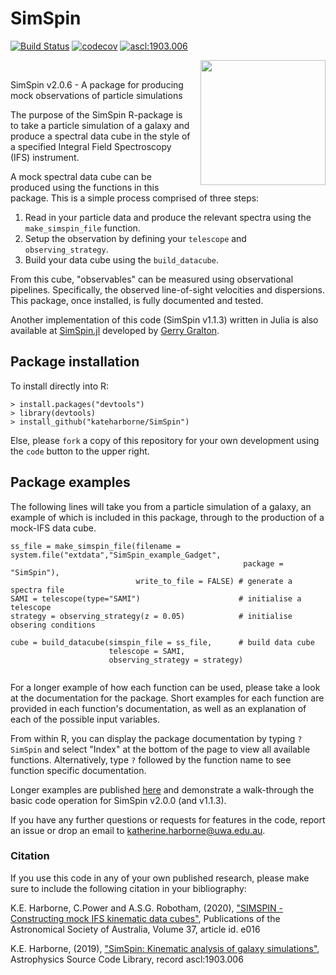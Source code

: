 # SimSpin
<!-- badges: start -->
[![Build Status](https://travis-ci.org/kateharborne/SimSpin.svg?branch=master)](https://travis-ci.org/kateharborne/SimSpin)
[![codecov](https://codecov.io/gh/kateharborne/SimSpin/branch/master/graph/badge.svg?token=tKlm0WNmfv)](https://codecov.io/gh/kateharborne/SimSpin)
<a href="https://ascl.net/1903.006"><img src="https://img.shields.io/badge/ascl-1903.006-blue.svg?colorB=262255" alt="ascl:1903.006" /></a>
<!-- badges: end -->

<img align="right" src="https://raw.githubusercontent.com/kateharborne/SimSpin.jl/master/docs/src/assets/logo.png" width="200" height="200"  style="padding-left:10px" /> 

<p>&nbsp;</p>

SimSpin v2.0.6 - A package for producing mock observations of particle simulations

The purpose of the SimSpin R-package is to take a particle simulation of a galaxy and produce a spectral data cube in the style of a specified Integral Field Spectroscopy (IFS) instrument.

A mock spectral data cube can be produced using the functions in this package. This is a simple process comprised of three steps:

  1. Read in your particle data and produce the relevant spectra using the `make_simspin_file` function.
  1. Setup the observation by defining your `telescope` and `observing_strategy`.
  1. Build your data cube using the `build_datacube`.

From this cube, "observables" can be measured using observational pipelines. Specifically, the observed line-of-sight velocities and dispersions. This package, once installed, is fully documented and tested.

Another implementation of this code (SimSpin v1.1.3) written in Julia is also available at [SimSpin.jl](https://github.com/kateharborne/SimSpin.jl) developed by [Gerry Gralton](https://github.com/gerrygralton). 

## Package installation

To install directly into R:
```
> install.packages("devtools")
> library(devtools)
> install_github("kateharborne/SimSpin")
```
Else, please `fork` a copy of this repository for your own development using the `code` button to the upper right. 

## Package examples

The following lines will take you from a particle simulation of a galaxy, an example of which is included in this package, through to the production of a mock-IFS data cube. 

```
ss_file = make_simspin_file(filename = system.file("extdata","SimSpin_example_Gadget",
                                                    package = "SimSpin"),
                            write_to_file = FALSE) # generate a spectra file
SAMI = telescope(type="SAMI")                      # initialise a telescope
strategy = observing_strategy(z = 0.05)            # initialise obsering conditions

cube = build_datacube(simspin_file = ss_file,      # build data cube
                      telescope = SAMI,
                      observing_strategy = strategy)
                            
```
For a longer example of how each function can be used, please take a look at the documentation for the package. Short examples for each function are provided in each function's documentation, as well as an explanation of each of the possible input variables. 

From within R, you can display the package documentation by typing `?SimSpin` and select "Index" at the bottom of the page to view all available functions. Alternatively, type `?` followed by the function name to see function specific documentation. 

Longer examples are published [here](https://rpubs.com/kateharborne) and demonstrate a walk-through the basic code operation for SimSpin v2.0.0 (and v1.1.3).

If you have any further questions or requests for features in the code, report an issue or drop an email to katherine.harborne@uwa.edu.au.

### Citation
If you use this code in any of your own published research, please make sure to include the following citation in your bibliography:

K.E. Harborne, C.Power and A.S.G. Robotham, (2020), ["SIMSPIN - Constructing mock IFS kinematic data cubes"](https://ui.adsabs.harvard.edu/abs/2020PASA...37...16H/abstract), Publications of the Astronomical Society of Australia, Volume 37, article id. e016

K.E. Harborne, (2019), ["SimSpin: Kinematic analysis of galaxy simulations"](https://ui.adsabs.harvard.edu/abs/2019ascl.soft03006H/abstract), Astrophysics Source Code Library, record ascl:1903.006
